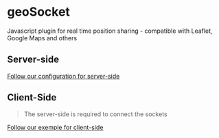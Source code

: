# geoSocket
Javascript plugin for real time position sharing - compatible with Leaflet, Google Maps and others


## Server-side

[Follow our configuration for server-side](https://github.com/Tofull/geoSocket/blob/master/src/server-side/)


## Client-Side
> The server-side is required to connect the sockets

[Follow our exemple for client-side](https://github.com/Tofull/geoSocket/blob/master/src/client-side/)
